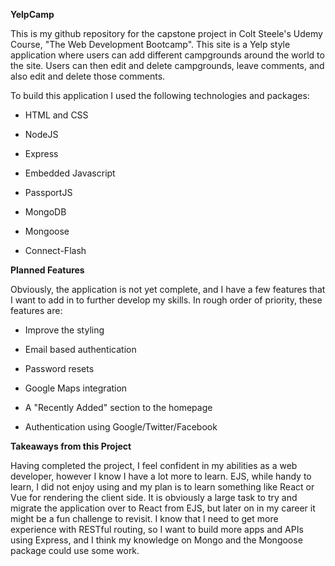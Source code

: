 **YelpCamp**

This is my github repository for the capstone project in Colt Steele's Udemy Course, "The Web Development Bootcamp". This site is a Yelp style application where users can add different campgrounds around the world to the site. Users can then edit and delete campgrounds, leave comments, and also edit and delete those comments.

To build this application I used the following technologies and packages:

* HTML and CSS

* NodeJS

* Express

* Embedded Javascript

* PassportJS

* MongoDB

* Mongoose

* Connect-Flash

**Planned Features**

Obviously, the application is not yet complete, and I have a few features that I want to add in to further develop my skills. In rough order of priority, these features are:

* Improve the styling

* Email based authentication

* Password resets

* Google Maps integration

* A "Recently Added" section to the homepage

* Authentication using Google/Twitter/Facebook

**Takeaways from this Project**

Having completed the project, I feel confident in my abilities as a web developer, however I know I have a lot more to learn. EJS, while handy to learn, I did not enjoy using and my plan is to learn something like React or Vue for rendering the client side. It is obviously a large task to try and migrate the application over to React from EJS, but later on in my career it might be a fun challenge to revisit. I know that I need to get more experience with RESTful routing, so I want to build more apps and APIs using Express, and I think my knowledge on Mongo and the Mongoose package could use some work.